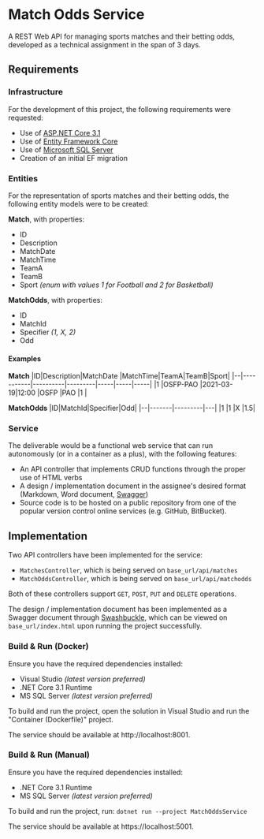 # Match Odds Service

A REST Web API for managing sports matches and their betting odds, developed as a technical assignment in the span of 3 days.

## Requirements

### Infrastructure
For the development of this project, the following requirements were requested:

* Use of [ASP.NET Core 3.1](https://learn.microsoft.com/en-us/aspnet/core/?view=aspnetcore-3.1)
* Use of [Entity Framework Core](https://learn.microsoft.com/en-us/ef/core/)
* Use of [Microsoft SQL Server](https://learn.microsoft.com/en-us/sql/sql-server/)
* Creation of an initial EF migration

### Entities

For the representation of sports matches and their betting odds, the following entity models were to be created:

**Match**, with properties:

* ID
* Description
* MatchDate
* MatchTime
* TeamA
* TeamB
* Sport *(enum with values 1 for Football and 2 for Basketball)*

**MatchOdds**, with properties:

* ID
* MatchId
* Specifier *(1, X, 2)*
* Odd

#### Examples

**Match**
|ID|Description|MatchDate |MatchTime|TeamA|TeamB|Sport|
|--|-----------|----------|---------|-----|-----|-----|
|1 |OSFP-PAO   |2021-03-19|12:00    |OSFP |PAO  |1    |

**MatchOdds**
|ID|MatchId|Specifier|Odd|
|--|-------|---------|---|
|1 |1      |X        |1.5|

### Service

The deliverable would be a functional web service that can run autonomously (or in a container as a plus), with the following features:

* An API controller that implements CRUD functions through the proper use of HTML verbs
* A design / implementation document in the assignee's desired format (Markdown, Word document, [Swagger](https://swagger.io/))
* Source code is to be hosted on a public repository from one of the popular version control online services (e.g. GitHub, BitBucket).

## Implementation

Two API controllers have been implemented for the service:

* ``MatchesController``, which is being served on ``base_url/api/matches``
* ``MatchOddsController``, which is being served on ``base_url/api/matchodds``

Both of these controllers support ``GET``, ``POST``, ``PUT`` and ``DELETE`` operations.

The design / implementation document has been implemented as a Swagger document through [Swashbuckle](https://github.com/domaindrivendev/Swashbuckle.AspNetCore), which can be viewed on ``base_url/index.html`` upon running the project successfully.

### Build & Run (Docker)

Ensure you have the required dependencies installed:

* Visual Studio *(latest version preferred)*
* .NET Core 3.1 Runtime
* MS SQL Server *(latest version preferred)*

To build and run the project, open the solution in Visual Studio and run the "Container (Dockerfile)" project.

The service should be available at http://localhost:8001.

### Build & Run (Manual)

Ensure you have the required dependencies installed:

* .NET Core 3.1 Runtime
* MS SQL Server *(latest version preferred)*

To build and run the project, run:
``dotnet run --project MatchOddsService``

The service should be available at https://localhost:5001.
